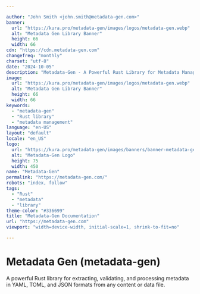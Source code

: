 ```yaml
---

author: "John Smith <john.smith@metadata-gen.com>"
banner:
  url: "https://kura.pro/metadata-gen/images/logos/metadata-gen.webp"
  alt: "Metadata Gen Library Banner"
  height: 66
  width: 66
cdn: "https://cdn.metadata-gen.com"
changefreq: "monthly"
charset: "utf-8"
date: "2024-10-05"
description: "Metadata-Gen - A Powerful Rust Library for Metadata Management"
image:
  url: "https://kura.pro/metadata-gen/images/logos/metadata-gen.webp"
  alt: "Metadata Gen Library Banner"
  height: 66
  width: 66
keywords:
  - "metadata-gen"
  - "Rust library"
  - "metadata management"
language: "en-US"
layout: "default"
locale: "en_US"
logo:
  url: "https://kura.pro/metadata-gen/images/banners/banner-metadata-gen.webp"
  alt: "Metadata-Gen Logo"
  height: 75
  width: 450
name: "Metadata-Gen"
permalink: "https://metadata-gen.com/"
robots: "index, follow"
tags:
  - "Rust"
  - "metadata"
  - "library"
theme-color: "#336699"
title: "Metadata-Gen Documentation"
url: "https://metadata-gen.com"
viewport: "width=device-width, initial-scale=1, shrink-to-fit=no"

---
```


# Metadata Gen (metadata-gen)

A powerful Rust library for extracting, validating, and processing metadata in YAML, TOML, and JSON formats from any content or data file.
